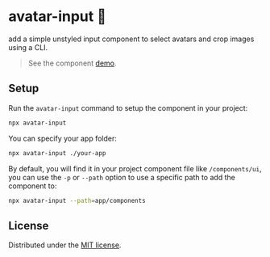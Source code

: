 # avatar-input 🔲

add a simple unstyled input component to select avatars and crop images using a CLI.

> See the component [demo](https://malkiii.github.io/avatar-input).

## Setup

Run the `avatar-input` command to setup the component in your project:

```bash
npx avatar-input
```

You can specify your app folder:

```bash
npx avatar-input ./your-app
```

By default, you will find it in your project component file like `/components/ui`, you can use the `-p` or `--path` option to use a specific path to add the component to:

```sh
npx avatar-input --path=app/components
```

## License

Distributed under the [MIT license](https://github.com/malkiii/avatar-input/blob/main/LICENSE).
